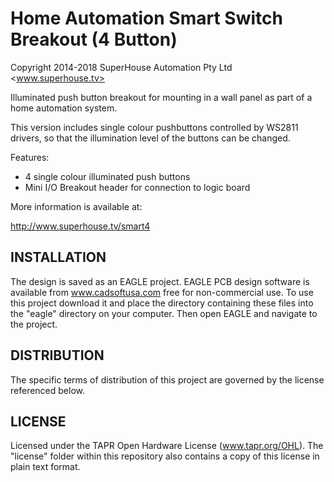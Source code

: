 Home Automation Smart Switch Breakout (4 Button)
=================================================
Copyright 2014-2018 SuperHouse Automation Pty Ltd <www.superhouse.tv>  

Illuminated push button breakout for mounting in a wall panel as part
of a home automation system.

This version includes single colour pushbuttons controlled by WS2811
drivers, so that the illumination level of the buttons can be changed.

Features:

 * 4 single colour illuminated push buttons
 * Mini I/O Breakout header for connection to logic board


More information is available at:

  http://www.superhouse.tv/smart4


INSTALLATION
------------
The design is saved as an EAGLE project. EAGLE PCB design software is
available from www.cadsoftusa.com free for non-commercial use. To use
this project download it and place the directory containing these files
into the "eagle" directory on your computer. Then open EAGLE and
navigate to the project.


DISTRIBUTION
------------
The specific terms of distribution of this project are governed by the
license referenced below.


LICENSE
-------
Licensed under the TAPR Open Hardware License (www.tapr.org/OHL).
The "license" folder within this repository also contains a copy of
this license in plain text format.
